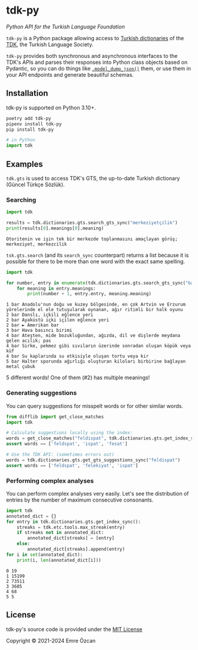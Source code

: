 # tdk-py

*Python API for the Turkish Language Foundation*

`tdk-py` is a Python package allowing access to
[Turkish dictionaries] of the [TDK], the Turkish Language Society.

`tdk-py` provides both synchronous and asynchronous interfaces to the TDK's
APIs and parses their responses into Python class objects based on Pydantic,
so you can do things like
[`.model_dump_json()`][model_dump_json]
them, or use them in your API endpoints and generate beautiful schemas.

[Turkish dictionaries]: https://sozluk.gov.tr
[TDK]: https://www.tdk.gov.tr
[model_dump_json]: https://docs.pydantic.dev/2.9/api/base_model/#pydantic.BaseModel.model_dump_json

## Installation

tdk-py is supported on Python 3.10+.

```bash
poetry add tdk-py
pipenv install tdk-py
pip install tdk-py
```

```python
# in Python
import tdk
```

## Examples

`tdk.gts` is used to access TDK's GTS, the up-to-date Turkish dictionary
(Güncel Türkçe Sözlük).

### Searching

```python
import tdk

results = tdk.dictionaries.gts.search_gts_sync("merkeziyetçilik")
print(results[0].meanings[0].meaning)
```
```{code-block}
Otoritenin ve işin tek bir merkezde toplanmasını amaçlayan görüş; merkeziyet, merkezcilik
```

`tsk.gts.search` (and its `search_sync` counterpart) returns a list because it
is possible for there to be more than one word with the exact same spelling.

```python
import tdk

for number, entry in enumerate(tdk.dictionaries.gts.search_gts_sync("bar")):
    for meaning in entry.meanings:
        print(number + 1, entry.entry, meaning.meaning)
```
```{code-block}
1 bar Anadolu'nun doğu ve kuzey bölgesinde, en çok Artvin ve Erzurum yörelerinde el ele tutuşularak oynanan, ağır ritimli bir halk oyunu
2 bar Danslı, içkili eğlence yeri
2 bar Ayaküstü içki içilen eğlence yeri
2 bar ► Amerikan bar
3 bar Hava basıncı birimi
4 bar Ateşten, mide bozukluğundan, ağızda, dil ve dişlerde meydana gelen acılık; pas
4 bar Sirke, pekmez gibi sıvıların üzerinde sonradan oluşan köpük veya küf
4 bar Su kaplarında su etkisiyle oluşan tortu veya kir
5 bar Halter sporunda ağırlığı oluşturan kiloları birbirine bağlayan metal çubuk
```

5 different words! One of them (#2) has multiple meanings!

### Generating suggestions

You can query suggestions for misspelt words or for other similar words.

```python
from difflib import get_close_matches
import tdk

# Calculate suggestions locally using the index:
words = get_close_matches("feldispat", tdk.dictionaries.gts.get_index_sync())
assert words == ['feldspat', 'ispat', 'fesat']

# Use the TDK API: (sometimes errors out)
words = tdk.dictionaries.gts.get_gts_suggestions_sync("feldispat")
assert words == ['feldspat', 'felekiyat', 'ispat']
```

### Performing complex analyses

You can perform complex analyses very easily. Let's see the distribution
of entries by the number of maximum consecutive consonants.

```python
import tdk
annotated_dict = {}
for entry in tdk.dictionaries.gts.get_index_sync():
    streaks = tdk.etc.tools.max_streak(entry)
    if streaks not in annotated_dict:
        annotated_dict[streaks] = [entry]
    else:
        annotated_dict[streaks].append(entry)
for i in set(annotated_dict):
    print(i, len(annotated_dict[i]))
```
```{code-block}
0 19
1 15199
2 73511
3 3605
4 68
5 5
```

## License

tdk-py's source code is provided under the [MIT License]

[MIT License]: https://github.com/EmreOzcan/tdk-py/blob/master/LICENSE

Copyright © 2021-2024 Emre Özcan
